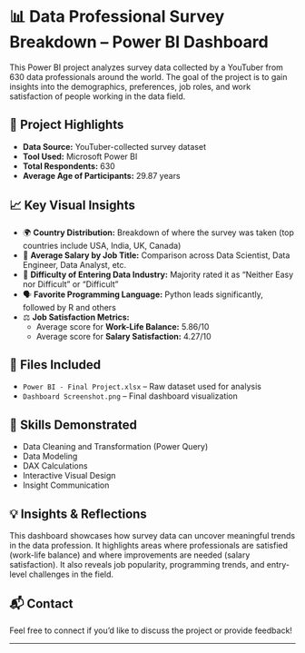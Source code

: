 # 📊 Data Professional Survey Breakdown – Power BI Dashboard

This Power BI project analyzes survey data collected by a YouTuber from 630 data professionals around the world. The goal of the project is to gain insights into the demographics, preferences, job roles, and work satisfaction of people working in the data field.

## 🚀 Project Highlights

- **Data Source:** YouTuber-collected survey dataset
- **Tool Used:** Microsoft Power BI
- **Total Respondents:** 630
- **Average Age of Participants:** 29.87 years

## 📈 Key Visual Insights

- 🌍 **Country Distribution:** Breakdown of where the survey was taken (top countries include USA, India, UK, Canada)
- 💼 **Average Salary by Job Title:** Comparison across Data Scientist, Data Engineer, Data Analyst, etc.
- 🧠 **Difficulty of Entering Data Industry:** Majority rated it as “Neither Easy nor Difficult” or “Difficult”
- 🗣 **Favorite Programming Language:** Python leads significantly, followed by R and others
- ⚖ **Job Satisfaction Metrics:**
  - Average score for **Work-Life Balance:** 5.86/10
  - Average score for **Salary Satisfaction:** 4.27/10

## 📂 Files Included

- `Power BI - Final Project.xlsx` – Raw dataset used for analysis
- `Dashboard Screenshot.png` – Final dashboard visualization

## 🎯 Skills Demonstrated

- Data Cleaning and Transformation (Power Query)
- Data Modeling
- DAX Calculations
- Interactive Visual Design
- Insight Communication

## 💡 Insights & Reflections

This dashboard showcases how survey data can uncover meaningful trends in the data profession. It highlights areas where professionals are satisfied (work-life balance) and where improvements are needed (salary satisfaction). It also reveals job popularity, programming trends, and entry-level challenges in the field.

## 📬 Contact

Feel free to connect if you’d like to discuss the project or provide feedback!

---
